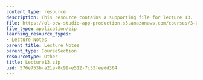 ```yaml
---
content_type: resource
description: This resource contains a supporting file for lecture 13.
file: https://ol-ocw-studio-app-production.s3.amazonaws.com/courses/3-016-mathematics-for-materials-scientists-and-engineers-fall-2005/576e753ba21a0c99e5127c33feedd364_Lecture13.zip
file_type: application/zip
learning_resource_types:
- Lecture Notes
parent_title: Lecture Notes
parent_type: CourseSection
resourcetype: Other
title: Lecture13.zip
uid: 576e753b-a21a-0c99-e512-7c33feedd364
---
```

